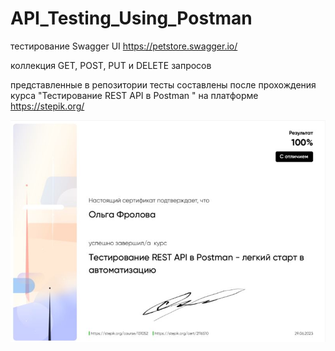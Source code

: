 # API_Testing_Using_Postman


тестирование Swagger UI 
https://petstore.swagger.io/

коллекция GET, POST, PUT и DELETE запросов

представленные в репозитории тесты составлены после прохождения курса "Тестирование REST API в Postman " на платформе https://stepik.org/

![](https://github.com/OlgaOFrolova/API_Testing_Using_Postman/blob/main/sertAPi.jpg)

